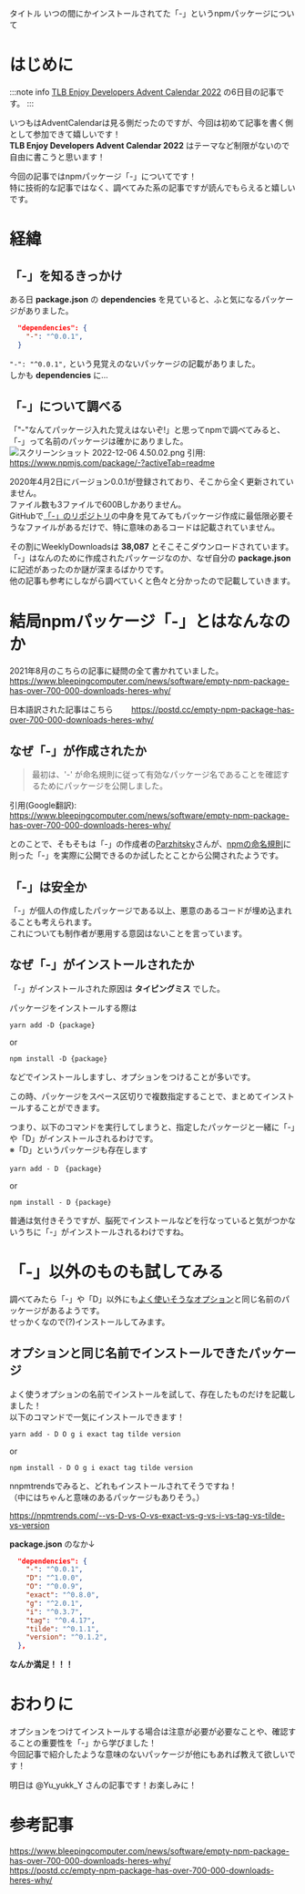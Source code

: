 タイトル
いつの間にかインストールされてた「-」というnpmパッケージについて

# はじめに

:::note info
[TLB Enjoy Developers Advent Calendar 2022](https://qiita.com/advent-calendar/2022/tlb-enjoy) の6日目の記事です。
:::

いつもはAdventCalendarは見る側だったのですが、今回は初めて記事を書く側として参加できて嬉しいです！  
**TLB Enjoy Developers Advent Calendar 2022** はテーマなど制限がないので自由に書こうと思います！  

今回の記事ではnpmパッケージ「-」についてです！  
特に技術的な記事ではなく、調べてみた系の記事ですが読んでもらえると嬉しいです。  

# 経緯

## 「-」を知るきっかけ

ある日 **package.json** の **dependencies** を見ていると、ふと気になるパッケージがありました。  

```json
  "dependencies": {
    "-": "^0.0.1",
  }
```

`"-": "^0.0.1",` という見覚えのないパッケージの記載がありました。  
しかも **dependencies** に...

## 「-」について調べる

「"-"なんてパッケージ入れた覚えはないぞ!」と思ってnpmで調べてみると、「-」って名前のパッケージは確かにありました。  
![スクリーンショット 2022-12-06 4.50.02.png](https://qiita-image-store.s3.ap-northeast-1.amazonaws.com/0/506401/2b555bd3-4f16-74df-0a7e-65b5ae498dcd.png)
引用: https://www.npmjs.com/package/-?activeTab=readme  

2020年4月2日にバージョン0.0.1が登録されており、そこから全く更新されていません。  
ファイル数も3ファイルで600Bしかありません。  
GitHubで[「-」のリポジトリ](https://github.com/parzhitsky/-  )の中身を見てみてもパッケージ作成に最低限必要そうなファイルがあるだけで、特に意味のあるコードは記載されていません。  

その割にWeeklyDownloadsは **38,087** とそこそこダウンロードされています。  
「-」はなんのために作成されたパッケージなのか、なぜ自分の **package.json** に記述があったのか謎が深まるばかりです。  
他の記事も参考にしながら調べていくと色々と分かったので記載していきます。  


# 結局npmパッケージ「-」とはなんなのか

2021年8月のこちらの記事に疑問の全て書かれていました。  
https://www.bleepingcomputer.com/news/software/empty-npm-package-has-over-700-000-downloads-heres-why/

日本語訳された記事はこちら　　
https://postd.cc/empty-npm-package-has-over-700-000-downloads-heres-why/

## なぜ「-」が作成されたか

> 最初は、'-' が命名規則に従って有効なパッケージ名であることを確認するためにパッケージを公開しました。

引用(Google翻訳): https://www.bleepingcomputer.com/news/software/empty-npm-package-has-over-700-000-downloads-heres-why/

とのことで、そもそもは「-」の作成者の[Parzhitsky](https://github.com/parzhitsky)さんが、[npmの命名規則](https://github.com/npm/validate-npm-package-name#naming-rules)に則った「-」を実際に公開できるのか試したとことから公開されたようです。  

## 「-」は安全か

「-」が個人の作成したパッケージである以上、悪意のあるコードが埋め込まれることも考えられます。  
これについても制作者が悪用する意図はないことを言っています。  

## なぜ「-」がインストールされたか

「-」がインストールされた原因は **タイピングミス** でした。  

パッケージをインストールする際は
```shell
yarn add -D {package}
```
or
```shell
npm install -D {package}
```
などでインストールしますし、オプションをつけることが多いです。  

この時、パッケージをスペース区切りで複数指定することで、まとめてインストールすることができます。  

つまり、以下のコマンドを実行してしまうと、指定したパッケージと一緒に「-」や「D」がインストールされるわけです。  
※「D」というパッケージも存在します

```shell
yarn add - D　{package}
```
or
```
npm install - D {package}
```

普通は気付きそうですが、脳死でインストールなどを行なっていると気がつかないうちに「-」がインストールされるわけですね。  


# 「-」以外のものも試してみる
調べてみたら「-」や「D」以外にも[よく使いそうなオプション](https://qiita.com/rubytomato@github/items/1696530bb9fd59aa28d8#%E3%82%B3%E3%83%9E%E3%83%B3%E3%83%89)と同じ名前のパッケージがあるようです。  
せっかくなので(?)インストールしてみます。  


## オプションと同じ名前でインストールできたパッケージ

よく使うオプションの名前でインストールを試して、存在したものだけを記載しました！  
以下のコマンドで一気にインストールできます！

```shell
yarn add - D O g i exact tag tilde version
```
or
```shell
npm install - D O g i exact tag tilde version
```

nnpmtrendsでみると、どれもインストールされてそうですね！  
（中にはちゃんと意味のあるパッケージもありそう。）

https://npmtrends.com/--vs-D-vs-O-vs-exact-vs-g-vs-i-vs-tag-vs-tilde-vs-version


**package.json** のなか↓
```json
  "dependencies": {
    "-": "^0.0.1",
    "D": "^1.0.0",
    "O": "^0.0.9",
    "exact": "^0.8.0",
    "g": "^2.0.1",
    "i": "^0.3.7",
    "tag": "^0.4.17",
    "tilde": "^0.1.1",
    "version": "^0.1.2",
  },
```

**なんか満足！！！**  

# おわりに
オプションをつけてインストールする場合は注意が必要が必要なことや、確認することの重要性を「-」から学びました！  
今回記事で紹介したような意味のないパッケージが他にもあれば教えて欲しいです！  

明日は @Yu_yukk_Y さんの記事です！お楽しみに！

# 参考記事
https://www.bleepingcomputer.com/news/software/empty-npm-package-has-over-700-000-downloads-heres-why/  
https://postd.cc/empty-npm-package-has-over-700-000-downloads-heres-why/
